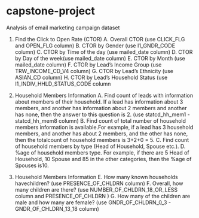 # capstone-project
Analysis of email marketing campaign dataset

1. Find the Click to Open Rate (CTOR)
A. Overall CTOR (use CLICK_FLG   and OPEN_FLG  column) 
B. CTOR by Gender (use I1_GNDR_CODE   column) 
C. CTOR by Time of the day (use mailed_date column) 
D. CTOR by Day of the week(use mailed_date column) 
E. CTOR by Month (use mailed_date column) 
F. CTOR by Lead’s Income Group (use TRW_INCOME_CD_V4 column) 
G. CTOR by Lead’s Ethnicity (use ASIAN_CD column) 
H. CTOR by Lead’s Household Status (use I1_INDIV_HHLD_STATUS_CODE  column


2. Household Members Information
A. Find count of leads with information about members of their household. If a  lead has information about 3 members, and another has information about 2  members and another has none, then the answer to this question is 2. (use statcd_hh_mem1  - statcd_hh_mem8     column)
B.  Find count of total number of household members information is available.For  example, if a lead has 3 household members, and another has about 2  members, and the other has none, then the totalcount of household members  is 3+2+0 = 5.
C. Find count of household members by type (Head of Household, Spouse etc.).
D. %age of household members type. For example, if there are 5 Head of  Household, 10 Spouse and 85 in the other categories, then the %age of  Spouses is10.

2. Household Members Information
E. How many known households havechildren? (use PRESENCE_OF_CHLDRN    column) F.   Overall, how many children are there? (use NUMBER_OF_CHLDRN_18_OR_LESS   column  and         PRESENCE_OF_CHLDRN )
G. How many of the children are male and how many are female? (use GNDR_OF_CHLDRN_0_3  - GNDR_OF_CHLDRN_13_18   column)
